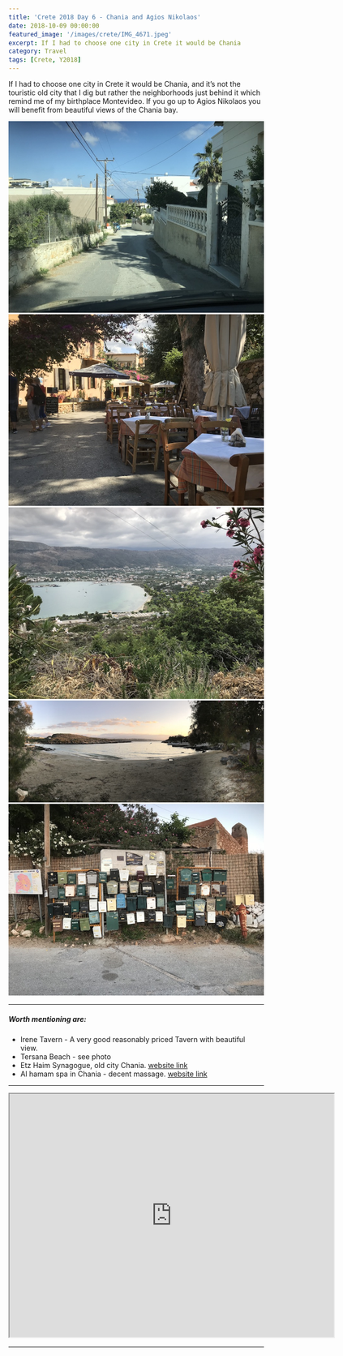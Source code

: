 ```yaml
---
title: 'Crete 2018 Day 6 - Chania and Agios Nikolaos'
date: 2018-10-09 00:00:00
featured_image: '/images/crete/IMG_4671.jpeg'
excerpt: If I had to choose one city in Crete it would be Chania
category: Travel
tags: [Crete, Y2018]
---
```


If I had to choose one city in Crete it would be Chania, and it’s not the touristic old city that I dig but rather the neighborhoods just behind it which remind me of my birthplace Montevideo. If you go up to Agios Nikolaos you will benefit from beautiful views of the Chania bay.
<div class="gallery" data-columns="3">
	<img src="/images/crete/IMG_4668.jpeg">
	<img src="/images/crete/IMG_4671.jpeg">
	<img src="/images/crete/IMG_4689.jpeg">
	<img src="/images/crete/IMG_4697.jpeg">
	<img src="/images/crete/IMG_4698.jpeg">

</div>

---

##### Worth mentioning  are:


* Irene Tavern - A very good reasonably priced Tavern with beautiful view.
* Tersana Beach - see photo
* Etz Haim Synagogue, old city Chania. [website link](http://www.etz-hayyim-hania.org/)
* Al hamam spa in Chania - decent massage. [website link](https://alhammam.gr/)


---

<iframe src="https://www.google.com/maps/d/embed?mid=1ZNZP6F40sJFsVclqapFhH0XdLRThZGsH" width="640" height="480"></iframe>

---
